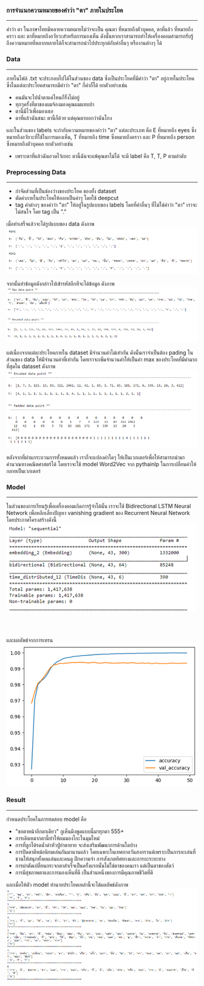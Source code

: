 ### การจำแนกความหมายของคำว่า "ตา" ภายในประโยค 
-------------
คำว่า ตา ในภาษาไทยมีหลายความหมายไม่ว่าจะเป็น คุณตา ที่หมายถึงตัวบุคคล, ตาที่แล้ว ที่หมายถึงคราว และ ตาที่หมายถึงอวัยวะสำหรับการมองเห็น ดังนั้นหากเราสามารถทำให้เครื่องคอมสามารถรับรู้ถึงความหมายที่หลากหลายได้ก็จะสามารถนำไปประยุกต์กับคำอื่นๆ หรืองานต่างๆ ได้

### Data
-------------
ภายในไฟล์ .txt จะประกอบไปได้ในส่วนของ data ซึ่งเป็นประโยคที่มีคำว่า "ตา" อยู่ภายในประโยค ซึ่งในแต่ละประโยคสามารถมีคำว่า "ตา" กี่คำก็ได้ ยกตัวอย่างเช่น
- คนมันจะไปน้ำตาแค่ไหนก็รั้งไม่อยู่
- ทุกๆครั้งที่ตาของผมจ้องมองคุณผมแทบบ้า
- ตานี้มีไว้เพื่อมองเธอ
- ตาที่แล้วฉันชนะ ตานี้ก็ด้วย แต่คุณตาบอกว่าฉันโกง

และในส่วนของ labels จะกำกับความหมายของคำว่า "ตา" แต่ละประเภท คือ E ที่หมายถึง eyes ซึ่งหมายถึงอวัยวะที่ใช้ในการมองเห็น, T ที่หมายถึง time ซึ่งหมายถึงคราว และ P ที่หมายถึง person ซึ่งหมายถึงตัวบุคคล ยกตัวอย่างเช่น
- เพราะตาที่แล้วฉันอวดไว้เยอะ ตานี้ฉันจะแพ้คุณตาไม่ได้  จะมี label คือ T, T, P ตามลำดับ



### Preprocessing Data
-------------
- กำจัดส่วนที่เป็นช่องว่างของประโยค ของทั้ง dataset
- ตัดคำภายในประโยคให้ออกเป็นคำๆ โดยใช้ deepcut
- tag คำต่างๆ ของคำว่า "ตา" ให้อยู่ในรูปแบบของ labels โดยที่คำอื่นๆ ที่ไม่ใช่คำว่า "ตา" เราจะไม่สนใจ โดย tag เป็น "."

เมื่อทำเสร็จแล้วจะได้รูปแบบของ data ดังภาพ
![](/blob/processing.png)

จากนั้นทำข้อมูลดังกล่าวไปเข้ารหัสอีกทีจะได้ข้อมูล ดังภาพ
![](/blob/encode_data.png)

แต่เนื่องจากแต่ละประโยคภายใน dataset มีจำนวนคำไม่เท่ากัน ดังนั้นเราจำเป็นต้อง pading ในส่วนของ data ให้มีจำนวนคำที่เท่ากัน โดยเราจะเพิ่มจำนวนคำให้เป็นค่า max ของประโยคที่มีคำมากที่สุดใน dataset ดังภาพ
![](/blob/pad_data.png)

หลังจากที่ผ่านกระบวนการทั้งหมดแล้ว เราก็จะแปลงคำใดๆ ให้เป็นเวกเตอร์เพื่อให้สามารถนำมาคำนวณทางคณิตศาสตร์ได้ โดยเราจะใช้ model Word2Vec จาก pythainlp ในการเปลี่ยนคำให้กลายเป็นเวกเตอร์

### Model
----
ในส่วนของการเรียนรู้เพื่อเครื่องคอมเกิดการรู้จำได้นั้น เราจะใช้ Bidirectional LSTM Neural Network
เพื่อหลีกเลี่ยงปัญหา vanishing gradient ของ Recurrent Neural Network
โดยประกาศโครงสร้างดังนี้
<br />
![](/blob/structure.png)

<br />
<br />

และผลลัพธ์จากการเทรน
<br />
![](/blob/accuray.png)

### Result
----
กำหนดประโยคในการทดสอบ model คือ
- "ขอตาหน้าอีกตาเดียว" กูเห็นมึงพูดแบบนี้มาทุกตา 555+
- การเดินหมากตานี้ทำให้ผมมองโกะในมุมใหม่
- การที่ลูกได้รดน้ำดำหัวปู่ย่าตายาย จะส่งเสริมพัฒนาการด้านใดบ้าง
- การปิดตาตีหม้อนิยมเล่นกันมานานแล้ว โดยเฉพาะในเทศกาลวันสงกรานต์เพราะเป็นการละเล่นที่ชวนให้สนุกทั้งคนเล่นและคนดู ฝึกความจำ การสังเกตทิศทางและการกะระยะทาง
- การผ่าตัดเปลี่ยนกระจกตาสำเร็จเป็นครั้งแรกนั้นไม่ใช่ตาของคนเรา แต่เป็นตาของสัตว์
- การมีสุขภาพตาและการมองเห็นที่ดี เป็นส่วนหนึ่งของการมีคุณภาพชีวิตที่ดี

และเมื่อให้ตัว model ทำนายประโยคเหล่านี้จะได้ผลลัพธ์ดังภาพ
![](/blob/result.png)
